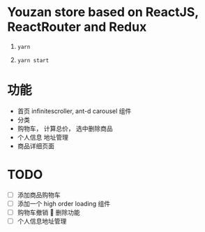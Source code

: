 # Youzan store based on ReactJS, ReactRouter and Redux

1. `yarn`

2. `yarn start`

# 功能

* 首页 infinitescroller, ant-d carousel 组件
* 分类
* 购物车， 计算总价， 选中删除商品
* 个人信息 地址管理
* 商品详细页面

# TODO

* [ ] 添加商品购物车
* [ ] 添加一个 high order loading 组件
* [ ] 购物车撤销  删除功能
* [ ] 个人信息地址管理
